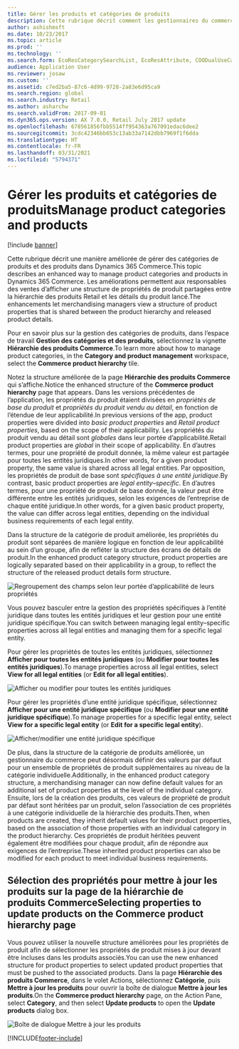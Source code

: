 ```yaml
---
title: Gérer les produits et catégories de produits
description: Cette rubrique décrit comment les gestionnaires du commerce peuvent utiliser des catégories de produit pour gérer les relations entre la hiérarchie des produits Commerce et les détails du produit lancé.
author: ashishmsft
ms.date: 10/23/2017
ms.topic: article
ms.prod: ''
ms.technology: ''
ms.search.form: EcoResCategorySearchList, EcoResAttribute, COODualUseCategories, EcoResProductCategory, EcoResCategoryAddProduct, EcoResAttributeValue
audience: Application User
ms.reviewer: josaw
ms.custom: ''
ms.assetid: c7ed2ba5-87c6-4d99-9728-2a83e6d95ca9
ms.search.region: global
ms.search.industry: Retail
ms.author: asharchw
ms.search.validFrom: 2017-09-01
ms.dyn365.ops.version: AX 7.0.0, Retail July 2017 update
ms.openlocfilehash: 678561856fbb5514ff954363a767091edac6dee2
ms.sourcegitcommit: 3cdc42346bb653c13ab33a7142dbb7969f1f6dda
ms.translationtype: HT
ms.contentlocale: fr-FR
ms.lasthandoff: 03/31/2021
ms.locfileid: "5794371"
---
```

# <a name="manage-product-categories-and-products"></a><span data-ttu-id="4266b-103">Gérer les produits et catégories de produits</span><span class="sxs-lookup"><span data-stu-id="4266b-103">Manage product categories and products</span></span>

[!include [banner](./includes/banner.md)]

<span data-ttu-id="4266b-104">Cette rubrique décrit une manière améliorée de gérer des catégories de produits et des produits dans Dynamics 365 Commerce.</span><span class="sxs-lookup"><span data-stu-id="4266b-104">This topic describes an enhanced way to manage product categories and products in Dynamics 365 Commerce.</span></span> <span data-ttu-id="4266b-105">Les améliorations permettent aux responsables des ventes d’afficher une structure de propriétés de produit partagées entre la hiérarchie des produits Retail et les détails du produit lancé.</span><span class="sxs-lookup"><span data-stu-id="4266b-105">The enhancements let merchandising managers view a structure of product properties that is shared between the product hierarchy and released product details.</span></span>

<span data-ttu-id="4266b-106">Pour en savoir plus sur la gestion des catégories de produits, dans l’espace de travail **Gestion des catégories et des produits**, sélectionnez la vignette **Hiérarchie des produits Commerce**.</span><span class="sxs-lookup"><span data-stu-id="4266b-106">To learn more about how to manage product categories, in the **Category and product management** workspace, select the **Commerce product hierarchy** tile.</span></span>

<span data-ttu-id="4266b-107">Notez la structure améliorée de la page **Hiérarchie des produits Commerce** qui s’affiche.</span><span class="sxs-lookup"><span data-stu-id="4266b-107">Notice the enhanced structure of the **Commerce product hierarchy** page that appears.</span></span> <span data-ttu-id="4266b-108">Dans les versions précédentes de l’application, les propriétés du produit étaient divisées en *propriétés de base du produit* et *propriétés du produit vendu au détail*, en fonction de l’étendue de leur applicabilité.</span><span class="sxs-lookup"><span data-stu-id="4266b-108">In previous versions of the app, product properties were divided into *basic product properties* and *Retail product properties*, based on the scope of their applicability.</span></span> <span data-ttu-id="4266b-109">Les propriétés du produit vendu au détail sont *globales* dans leur portée d’applicabilité.</span><span class="sxs-lookup"><span data-stu-id="4266b-109">Retail product properties are *global* in their scope of applicability.</span></span> <span data-ttu-id="4266b-110">En d’autres termes, pour une propriété de produit donnée, la même valeur est partagée pour toutes les entités juridiques.</span><span class="sxs-lookup"><span data-stu-id="4266b-110">In other words, for a given product property, the same value is shared across all legal entities.</span></span> <span data-ttu-id="4266b-111">Par opposition, les propriétés de produit de base sont *spécifiques à une entité juridique*.</span><span class="sxs-lookup"><span data-stu-id="4266b-111">By contrast, basic product properties are *legal entity–specific*.</span></span> <span data-ttu-id="4266b-112">En d’autres termes, pour une propriété de produit de base donnée, la valeur peut être différente entre les entités juridiques, selon les exigences de l’entreprise de chaque entité juridique.</span><span class="sxs-lookup"><span data-stu-id="4266b-112">In other words, for a given basic product property, the value can differ across legal entities, depending on the individual business requirements of each legal entity.</span></span>

<span data-ttu-id="4266b-113">Dans la structure de la catégorie de produit améliorée, les propriétés du produit sont séparées de manière logique en fonction de leur applicabilité au sein d’un groupe, afin de refléter la structure des écrans de détails de produit.</span><span class="sxs-lookup"><span data-stu-id="4266b-113">In the enhanced product category structure, product properties are logically separated based on their applicability in a group, to reflect the structure of the released product details form structure.</span></span>

![Regroupement des champs selon leur portée d’applicabilité de leurs propriétés](media/NoticeGroupingOfFieldsBasedOnTheirScope.PNG)

<span data-ttu-id="4266b-115">Vous pouvez basculer entre la gestion des propriétés spécifiques à l’entité juridique dans toutes les entités juridiques et leur gestion pour une entité juridique spécifique.</span><span class="sxs-lookup"><span data-stu-id="4266b-115">You can switch between managing legal entity–specific properties across all legal entities and managing them for a specific legal entity.</span></span>

<span data-ttu-id="4266b-116">Pour gérer les propriétés de toutes les entités juridiques, sélectionnez **Afficher pour toutes les entités juridiques** (ou **Modifier pour toutes les entités juridiques**).</span><span class="sxs-lookup"><span data-stu-id="4266b-116">To manage properties across all legal entities, select **View for all legal entities** (or **Edit for all legal entities**).</span></span>

![Afficher ou modifier pour toutes les entités juridiques](media/ToggleBackToEditForSpecificLegalEntity.PNG)

<span data-ttu-id="4266b-118">Pour gérer les propriétés d’une entité juridique spécifique, sélectionnez **Afficher pour une entité juridique spécifique** (ou **Modifier pour une entité juridique spécifique**).</span><span class="sxs-lookup"><span data-stu-id="4266b-118">To manage properties for a specific legal entity, select **View for a specific legal entity** (or **Edit for a specific legal entity**).</span></span>

![Afficher/modifier une entité juridique spécifique](media/ToggleToEditForAllLegalEntities.PNG)

<span data-ttu-id="4266b-120">De plus, dans la structure de la catégorie de produits améliorée, un gestionnaire du commerce peut désormais définir des valeurs par défaut pour un ensemble de propriétés de produit supplémentaires au niveau de la catégorie individuelle.</span><span class="sxs-lookup"><span data-stu-id="4266b-120">Additionally, in the enhanced product category structure, a merchandising manager can now define default values for an additional set of product properties at the level of the individual category.</span></span> <span data-ttu-id="4266b-121">Ensuite, lors de la création des produits, ces valeurs de propriété de produit par défaut sont héritées par un produit, selon l’association de ces propriétés à une catégorie individuelle de la hiérarchie des produits.</span><span class="sxs-lookup"><span data-stu-id="4266b-121">Then, when products are created, they inherit default values for their product properties, based on the association of those properties with an individual category in the product hierarchy.</span></span> <span data-ttu-id="4266b-122">Ces propriétés de produit héritées peuvent également être modifiées pour chaque produit, afin de répondre aux exigences de l’entreprise.</span><span class="sxs-lookup"><span data-stu-id="4266b-122">These inherited product properties can also be modified for each product to meet individual business requirements.</span></span>

## <a name="selecting-properties-to-update-products-on-the-commerce-product-hierarchy-page"></a><span data-ttu-id="4266b-123">Sélection des propriétés pour mettre à jour les produits sur la page de la hiérarchie de produits Commerce</span><span class="sxs-lookup"><span data-stu-id="4266b-123">Selecting properties to update products on the Commerce product hierarchy page</span></span>

<span data-ttu-id="4266b-124">Vous pouvez utiliser la nouvelle structure améliorées pour les propriétés de produit afin de sélectionner les propriétés de produit mises à jour devant être incluses dans les produits associés.</span><span class="sxs-lookup"><span data-stu-id="4266b-124">You can use the new enhanced structure for product properties to select updated product properties that must be pushed to the associated products.</span></span> <span data-ttu-id="4266b-125">Dans la page **Hiérarchie des produits Commerce**, dans le volet Actions, sélectionnez **Catégorie**, puis **Mettre à jour les produits** pour ouvrir la boîte de dialogue **Mettre à jour les produits**.</span><span class="sxs-lookup"><span data-stu-id="4266b-125">On the **Commerce product hierarchy** page, on the Action Pane, select **Category**, and then select **Update products** to open the **Update products** dialog box.</span></span>

![Boîte de dialogue Mettre à jour les produits](media/NewUpdateProductsEnhancedView.PNG)


[!INCLUDE[footer-include](../includes/footer-banner.md)]